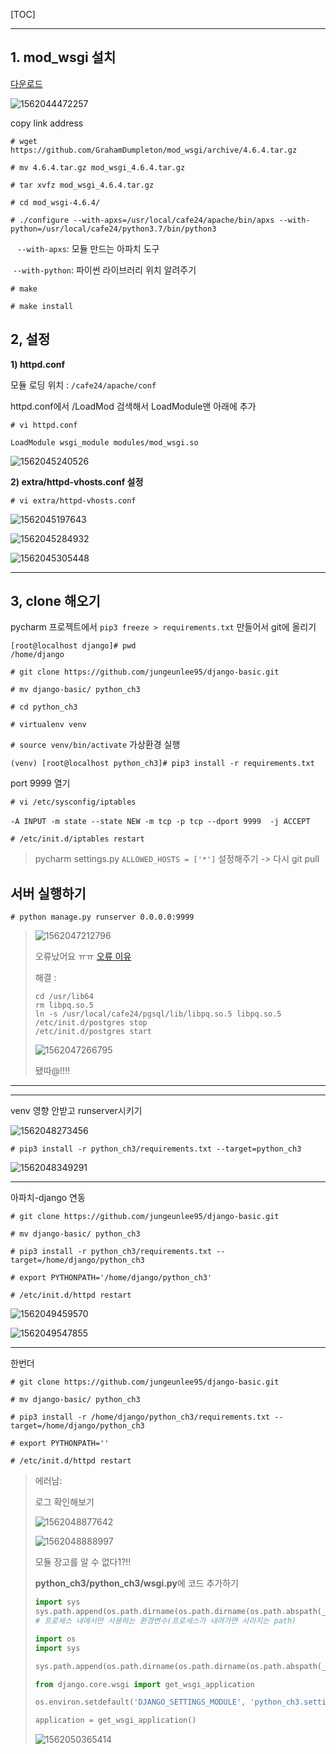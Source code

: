 [TOC]

---

## 1. mod_wsgi 설치

[다운로드](https://github.com/GrahamDumpleton/mod_wsgi/releases/tag/4.6.4)

![1562044472257](assets/1562044472257.png)

copy link address

`# wget https://github.com/GrahamDumpleton/mod_wsgi/archive/4.6.4.tar.gz`

`# mv 4.6.4.tar.gz mod_wsgi_4.6.4.tar.gz`

`# tar xvfz mod_wsgi_4.6.4.tar.gz`

`# cd mod_wsgi-4.6.4/`

`# ./configure --with-apxs=/usr/local/cafe24/apache/bin/apxs --with-python=/usr/local/cafe24/python3.7/bin/python3`

​		` --with-apxs`: 모듈 만드는 아파치 도구 

​		`--with-python`: 파이썬 라이브러리 위치 알려주기

`# make`

`# make install`



## 2, 설정

**1) httpd.conf** 

모듈 로딩 위치 :    `/cafe24/apache/conf`

httpd.conf에서 /LoadMod 검색해서 LoadModule맨 아래에 추가

`# vi httpd.conf `

`LoadModule wsgi_module modules/mod_wsgi.so`

![1562045240526](assets/1562045240526.png)



**2) extra/httpd-vhosts.conf 설정**

`# vi extra/httpd-vhosts.conf`

![1562045197643](assets/1562045197643.png)

![1562045284932](assets/1562045284932.png)

![1562045305448](assets/1562045305448.png)

---



## 3, clone 해오기

pycharm 프로젝트에서 `pip3 freeze > requirements.txt` 만들어서 git에 올리기

```
[root@localhost django]# pwd
/home/django
```

`# git clone https://github.com/jungeunlee95/django-basic.git`

`# mv django-basic/ python_ch3`

`# cd python_ch3`

`# virtualenv venv`

`# source venv/bin/activate`  가상환경 실행

`(venv) [root@localhost python_ch3]# pip3 install -r requirements.txt `



port 9999 열기

`# vi /etc/sysconfig/iptables`

​    `-A INPUT -m state --state NEW -m tcp -p tcp --dport 9999  -j ACCEPT`

`# /etc/init.d/iptables restart`

> pycharm settings.py `ALLOWED_HOSTS = ['*']` 설정해주기 -> 다시 git pull



## 서버 실행하기

`# python manage.py runserver 0.0.0.0:9999`

> ![1562047212796](assets/1562047212796.png)
>
> 오류났어요 ㅠㅠ [오류 이유](http://www.leeladharan.com/importerror-psycopg-so:-undefined-symbol:-lo-truncate64)
>
> 해결 : 
>
> ```
> cd /usr/lib64
> rm libpq.so.5
> ln -s /usr/local/cafe24/pgsql/lib/libpq.so.5 libpq.so.5
> /etc/init.d/postgres stop
> /etc/init.d/postgres start
> ```
>
> ![1562047266795](assets/1562047266795.png)
>
> 됐따@!!!!

---



---

venv 영향 안받고 runserver시키기

![1562048273456](assets/1562048273456.png)

`# pip3 install -r python_ch3/requirements.txt --target=python_ch3`

![1562048349291](assets/1562048349291.png)



---



아파치-django 연동

`# git clone https://github.com/jungeunlee95/django-basic.git`

`# mv django-basic/ python_ch3`

`# pip3 install -r python_ch3/requirements.txt --target=/home/django/python_ch3`

`# export PYTHONPATH='/home/django/python_ch3'`

`# /etc/init.d/httpd restart`

![1562049459570](assets/1562049459570.png)

![1562049547855](assets/1562049547855.png)

---

한번더

`# git clone https://github.com/jungeunlee95/django-basic.git`

`# mv django-basic/ python_ch3`

`# pip3 install -r /home/django/python_ch3/requirements.txt --target=/home/django/python_ch3`

`# export PYTHONPATH=''`

`# /etc/init.d/httpd restart`

> 에러남:
>
> 로그 확인해보기
>
> ![1562048877642](../../../../../cafe24%20%EC%88%98%EC%97%85/0%20%ED%95%84%EA%B8%B0/month03/week03/day02/assets/1562048877642.png)
>
> ![1562048888997](../../../../../cafe24%20%EC%88%98%EC%97%85/0%20%ED%95%84%EA%B8%B0/month03/week03/day02/assets/1562048888997.png)
>
> 모듈 장고를 알 수 없다1?!!
>
> **python_ch3/python_ch3/wsgi.py**에 코드 추가하기
>
> ```python
> import sys
> sys.path.append(os.path.dirname(os.path.dirname(os.path.abspath(__file__))))
> # 프로세스 내에서만 사용하는 환경변수(프로세스가 내려가면 사라지는 path)
> ```
>
> ```python
> import os
> import sys
> 
> sys.path.append(os.path.dirname(os.path.dirname(os.path.abspath(__file__))))
> 
> from django.core.wsgi import get_wsgi_application
> 
> os.environ.setdefault('DJANGO_SETTINGS_MODULE', 'python_ch3.settings')
> 
> application = get_wsgi_application()
> ```
>
> ![1562050365414](assets/1562050365414.png)















